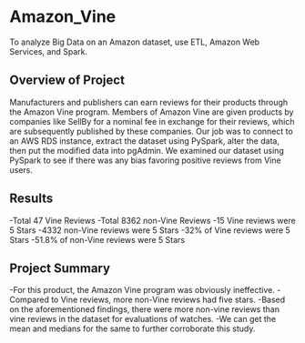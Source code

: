 # Amazon_Vine
To analyze Big Data on an Amazon dataset, use ETL, Amazon Web Services, and Spark.

## Overview of Project
Manufacturers and publishers can earn reviews for their products through the Amazon Vine program. Members of Amazon Vine are given products by companies like SellBy for a nominal fee in exchange for their reviews, which are subsequently published by these companies. Our job was to connect to an AWS RDS instance, extract the dataset using PySpark, alter the data, then put the modified data into pgAdmin. We examined our dataset using PySpark to see if there was any bias favoring positive reviews from Vine users.

## Results
-Total 47 Vine Reviews
-Total 8362 non-Vine Reviews
-15 Vine reviews were 5 Stars
-4332 non-Vine reviews were 5 Stars
-32% of Vine reviews were 5 Stars
-51.8% of non-Vine reviews were 5 Stars

## Project Summary
-For this product, the Amazon Vine program was obviously ineffective.
-Compared to Vine reviews, more non-Vine reviews had five stars.
-Based on the aforementioned findings, there were more non-vine reviews than vine reviews in the dataset for evaluations of watches.
-We can get the mean and medians for the same to further corroborate this study.
